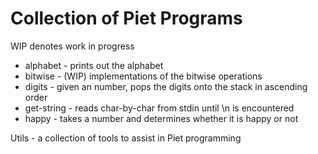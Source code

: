 Collection of Piet Programs
==============================

WIP denotes work in progress

* alphabet - prints out the alphabet
* bitwise - (WIP) implementations of the bitwise operations
* digits - given an number, pops the digits onto the stack in ascending order
* get-string - reads char-by-char from stdin until \n is encountered
* happy - takes a number and determines whether it is happy or not


Utils - a collection of tools to assist in Piet programming
